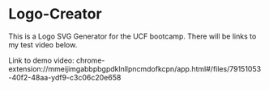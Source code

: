 # Logo-Creator
This is a Logo SVG Generator for the UCF bootcamp. There will be links to my test video below.

Link to demo video: chrome-extension://mmeijimgabbpbgpdklnllpncmdofkcpn/app.html#/files/79151053-40f2-48aa-ydf9-c3c06c20e658
